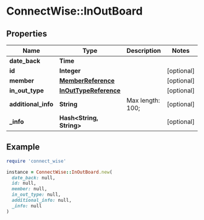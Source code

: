 # ConnectWise::InOutBoard

## Properties

| Name | Type | Description | Notes |
| ---- | ---- | ----------- | ----- |
| **date_back** | **Time** |  |  |
| **id** | **Integer** |  | [optional] |
| **member** | [**MemberReference**](MemberReference.md) |  | [optional] |
| **in_out_type** | [**InOutTypeReference**](InOutTypeReference.md) |  | [optional] |
| **additional_info** | **String** |  Max length: 100; | [optional] |
| **_info** | **Hash&lt;String, String&gt;** |  | [optional] |

## Example

```ruby
require 'connect_wise'

instance = ConnectWise::InOutBoard.new(
  date_back: null,
  id: null,
  member: null,
  in_out_type: null,
  additional_info: null,
  _info: null
)
```

